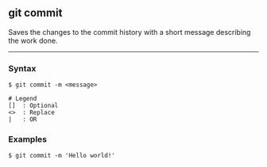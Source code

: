 ## git commit
Saves the changes to the commit history with a short message describing the 
work done.

-------------------------------------------------------------------------------

### Syntax
```
$ git commit -m <message>

# Legend
[]  : Optional
<>  : Replace
|   : OR
```

### Examples
```shell
$ git commit -m 'Hello world!'
```

